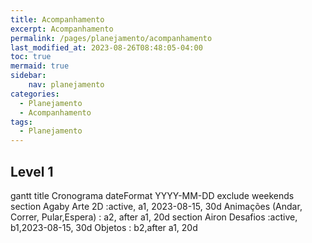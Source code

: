 ```yaml
---
title: Acompanhamento
excerpt: Acompanhamento
permalink: /pages/planejamento/acompanhamento
last_modified_at: 2023-08-26T08:48:05-04:00
toc: true
mermaid: true
sidebar:
    nav: planejamento
categories:
  - Planejamento
  - Acompanhamento
tags:
  - Planejamento
---
```


## Level 1

<div class="mermaid">
gantt
    title Cronograma
    dateFormat YYYY-MM-DD
    exclude weekends
    section Agaby
        Arte 2D                                   :active,  a1, 2023-08-15, 30d
        Animações (Andar, Correr, Pular,Espera)   :         a2, after a1, 20d
    section Airon
        Desafios                                  :active, b1,2023-08-15, 30d
        Objetos                                   :        b2,after a1, 20d
</div>
